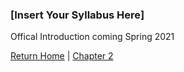 ### \[Insert Your Syllabus Here]

Offical Introduction coming Spring 2021

[Return Home](../../../) | [Chapter 2](../Chapter2)